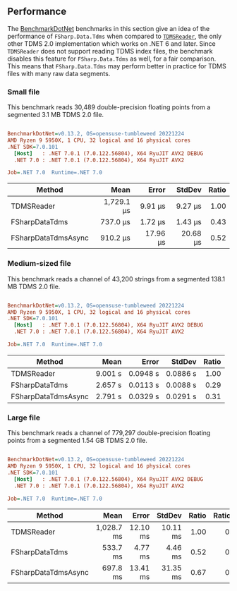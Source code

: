## Performance

The [BenchmarkDotNet](https://benchmarkdotnet.org) benchmarks in this
section give an idea of the performance of `FSharp.Data.Tdms` when
compared to [`TDMSReader`](https://github.com/mikeobrien/TDMSReader),
the only other TDMS 2.0 implementation which works on .NET 6 and later. Since
`TDMSReader` does not support reading TDMS index files, the benchmark
disables this feature for `FSharp.Data.Tdms` as well, for a fair
comparison. This means that `FSharp.Data.Tdms` may perform better in
practice for TDMS files with many raw data segments.

### Small file

This benchmark reads 30,489 double-precision floating points from a segmented 3.1 MB TDMS 2.0 file.

```ini

BenchmarkDotNet=v0.13.2, OS=opensuse-tumbleweed 20221224
AMD Ryzen 9 5950X, 1 CPU, 32 logical and 16 physical cores
.NET SDK=7.0.101
  [Host]   : .NET 7.0.1 (7.0.122.56804), X64 RyuJIT AVX2 DEBUG
  .NET 7.0 : .NET 7.0.1 (7.0.122.56804), X64 RyuJIT AVX2

Job=.NET 7.0  Runtime=.NET 7.0

```

| Method              |       Mean |    Error |   StdDev | Ratio |
| ------------------- | ---------: | -------: | -------: | ----: |
| TDMSReader          | 1,729.1 μs |  9.91 μs |  9.27 μs |  1.00 |
| FSharpDataTdms      |   737.0 μs |  1.72 μs |  1.43 μs |  0.43 |
| FSharpDataTdmsAsync |   910.2 μs | 17.96 μs | 20.68 μs |  0.52 |

### Medium-sized file

This benchmark reads a channel of 43,200 strings from a segmented 138.1 MB TDMS 2.0 file.

```ini

BenchmarkDotNet=v0.13.2, OS=opensuse-tumbleweed 20221224
AMD Ryzen 9 5950X, 1 CPU, 32 logical and 16 physical cores
.NET SDK=7.0.101
  [Host]   : .NET 7.0.1 (7.0.122.56804), X64 RyuJIT AVX2 DEBUG
  .NET 7.0 : .NET 7.0.1 (7.0.122.56804), X64 RyuJIT AVX2

Job=.NET 7.0  Runtime=.NET 7.0

```

| Method              |    Mean |    Error |   StdDev | Ratio |
| ------------------- | ------: | -------: | -------: | ----: |
| TDMSReader          | 9.001 s | 0.0948 s | 0.0886 s |  1.00 |
| FSharpDataTdms      | 2.657 s | 0.0113 s | 0.0088 s |  0.29 |
| FSharpDataTdmsAsync | 2.791 s | 0.0329 s | 0.0291 s |  0.31 |

### Large file

This benchmark reads a channel of 779,297 double-precision floating points from a segmented 1.54 GB TDMS 2.0 file.

```ini

BenchmarkDotNet=v0.13.2, OS=opensuse-tumbleweed 20221224
AMD Ryzen 9 5950X, 1 CPU, 32 logical and 16 physical cores
.NET SDK=7.0.101
  [Host]   : .NET 7.0.1 (7.0.122.56804), X64 RyuJIT AVX2 DEBUG
  .NET 7.0 : .NET 7.0.1 (7.0.122.56804), X64 RyuJIT AVX2

Job=.NET 7.0  Runtime=.NET 7.0

```

| Method              |       Mean |    Error |   StdDev | Ratio | RatioSD |
| ------------------- | ---------: | -------: | -------: | ----: | ------: |
| TDMSReader          | 1,028.7 ms | 12.10 ms | 10.11 ms |  1.00 |    0.00 |
| FSharpDataTdms      |   533.7 ms |  4.77 ms |  4.46 ms |  0.52 |    0.01 |
| FSharpDataTdmsAsync |   697.8 ms | 13.41 ms | 31.35 ms |  0.67 |    0.03 |
